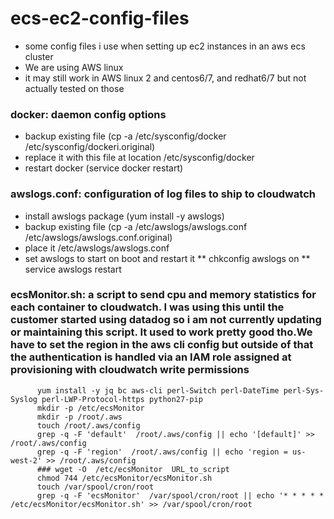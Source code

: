 # ecs-ec2-config-files
* some config files i use when setting up ec2 instances in an aws ecs cluster
* We are using AWS linux
* it may still work in AWS linux 2 and centos6/7, and redhat6/7 but not actually tested on those


### docker: daemon config options
* backup existing file (cp -a /etc/sysconfig/docker /etc/sysconfig/dockeri.original)
* replace it with this file at location /etc/sysconfig/docker
* restart docker (service docker restart)


### awslogs.conf: configuration of log files to ship to cloudwatch
* install awslogs package (yum install -y awslogs)
* backup existing file (cp -a /etc/awslogs/awslogs.conf /etc/awslogs/awslogs.conf.original)
* place it /etc/awslogs/awslogs.conf 
* set awslogs to start on boot and restart it 
** chkconfig awslogs on
** service awslogs restart


### ecsMonitor.sh: a script to send cpu and memory statistics for each container to cloudwatch. I was using this until the customer started using datadog so i am not currently updating or maintaining this script. It used to work pretty good tho.We have to set the region in the aws cli config but outside of that the authentication is handled via an IAM role assigned at provisioning with cloudwatch write permissions
          yum install -y jq bc aws-cli perl-Switch perl-DateTime perl-Sys-Syslog perl-LWP-Protocol-https python27-pip
          mkdir -p /etc/ecsMonitor
          mkdir -p /root/.aws
          touch /root/.aws/config
          grep -q -F 'default'  /root/.aws/config || echo '[default]' >> /root/.aws/config
          grep -q -F 'region'  /root/.aws/config || echo 'region = us-west-2' >> /root/.aws/config
          ### wget -O  /etc/ecsMonitor  URL_to_script
          chmod 744 /etc/ecsMonitor/ecsMonitor.sh
          touch /var/spool/cron/root
          grep -q -F 'ecsMonitor'  /var/spool/cron/root || echo '* * * * * /etc/ecsMonitor/ecsMonitor.sh' >> /var/spool/cron/root
